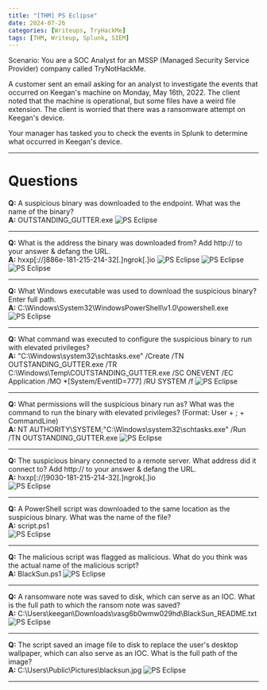 ```yaml
---
title: "[THM] PS Eclipse"
date: 2024-07-26
categories: [Writeups, TryHackMe]
tags: [THM, Writeup, Splunk, SIEM]
---
```

Scenario: You are a SOC Analyst for an MSSP (Managed Security Service Provider) company called TryNotHackMe.

A customer sent an email asking for an analyst to investigate the events that occurred on Keegan's machine on Monday, May 16th, 2022. The client noted that the machine is operational, but some files have a weird file extension. The client is worried that there was a ransomware attempt on Keegan's device. 

Your manager has tasked you to check the events in Splunk to determine what occurred in Keegan's device. 

***

# Questions
**Q:** A suspicious binary was downloaded to the endpoint. What was the name of the binary? <br />
**A:** OUTSTANDING_GUTTER.exe
<img src="/assets/img/PS-Eclipse/PS-Eclipse-q1-1.png" alt="PS Eclipse">

***

**Q:** What is the address the binary was downloaded from? Add http:// to your answer & defang the URL. <br />
**A:** hxxp[://]886e-181-215-214-32[.]ngrok[.]io
<img src="/assets/img/PS-Eclipse/PS-Eclipse-q2-1.png" alt="PS Eclipse">
<img src="/assets/img/PS-Eclipse/PS-Eclipse-q2-2.png" alt="PS Eclipse">
<img src="/assets/img/PS-Eclipse/PS-Eclipse-q2-3.png" alt="PS Eclipse">

***

**Q:** What Windows executable was used to download the suspicious binary? Enter full path. <br />
**A:** C:\Windows\System32\WindowsPowerShell\v1.0\powershell.exe
<img src="/assets/img/PS-Eclipse/PS-Eclipse-q3-1.png" alt="PS Eclipse">

***

**Q:** What command was executed to configure the suspicious binary to run with elevated privileges? <br />
**A:** "C:\Windows\system32\schtasks.exe" /Create /TN OUTSTANDING_GUTTER.exe /TR C:\Windows\Temp\COUTSTANDING_GUTTER.exe /SC ONEVENT /EC Application /MO *[System/EventID=777] /RU SYSTEM /f
<img src="/assets/img/PS-Eclipse/PS-Eclipse-q4-1.png" alt="PS Eclipse">

***

**Q:** What permissions will the suspicious binary run as? What was the command to run the binary with elevated privileges? (Format: User + ; + CommandLine) <br />
**A:** NT AUTHORITY\SYSTEM;"C:\Windows\system32\schtasks.exe" /Run /TN OUTSTANDING_GUTTER.exe
<img src="/assets/img/PS-Eclipse/PS-Eclipse-q5-1.png" alt="PS Eclipse">

***

**Q:** The suspicious binary connected to a remote server. What address did it connect to? Add http:// to your answer & defang the URL. <br />
**A:** hxxp[://]9030-181-215-214-32[.]ngrok[.]io <br />
<img src="/assets/img/PS-Eclipse/PS-Eclipse-q6-1.png" alt="PS Eclipse">

***

**Q:** A PowerShell script was downloaded to the same location as the suspicious binary. What was the name of the file? <br />
**A:** script.ps1 <br />
<img src="/assets/img/PS-Eclipse/PS-Eclipse-q7-1.png" alt="PS Eclipse">

***

**Q:** The malicious script was flagged as malicious. What do you think was the actual name of the malicious script? <br />
**A:** BlackSun.ps1
<img src="/assets/img/PS-Eclipse/PS-Eclipse-q8-1.png" alt="PS Eclipse">

***

**Q:** A ransomware note was saved to disk, which can serve as an IOC. What is the full path to which the ransom note was saved? <br />
**A:** C:\Users\keegan\Downloads\vasg6b0wmw029hd\BlackSun_README.txt
<img src="/assets/img/PS-Eclipse/PS-Eclipse-q9-1.png" alt="PS Eclipse">

***

**Q:** The script saved an image file to disk to replace the user's desktop wallpaper, which can also serve as an IOC. What is the full path of the image? <br />
**A:** C:\Users\Public\Pictures\blacksun.jpg
<img src="/assets/img/PS-Eclipse/PS-Eclipse-q10-1.png" alt="PS Eclipse">

***